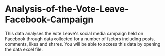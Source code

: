 # Analysis-of-the-Vote-Leave-Facebook-Campaign
This data analyses the Vote Leave's social media campaign held on Facebook through data collected for a number of factors including posts, comments, likes and shares.
You will be able to access this data by opening the data excel file. 
